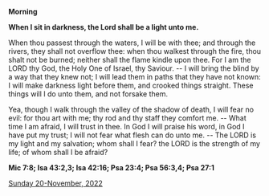 **Morning**

**When I sit in darkness, the Lord shall be a light unto me.**
 
When thou passest through the waters, I will be with thee; and through the rivers, they shall not overflow thee: when thou walkest through the fire, thou shalt not be burned; neither shall the flame kindle upon thee. For I am the LORD thy God, the Holy One of Israel, thy Saviour. -- I will bring the blind by a way that they knew not; I will lead them in paths that they have not known: I will make darkness light before them, and crooked things straight. These things will I do unto them, and not forsake them.
 
Yea, though I walk through the valley of the shadow of death, I will fear no evil: for thou art with me; thy rod and thy staff they comfort me. -- What time I am afraid, I will trust in thee. In God I will praise his word, in God I have put my trust; I will not fear what flesh can do unto me. -- The LORD is my light and my salvation; whom shall I fear? the LORD is the strength of my life; of whom shall I be afraid?  

**Mic 7:8; Isa 43:2,3; Isa 42:16; Psa 23:4; Psa 56:3,4; Psa 27:1**

[Sunday 20-November, 2022](https://t.me/daily_light)
